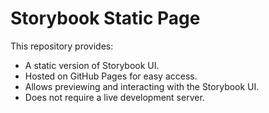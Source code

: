 # Storybook Static Page

This repository provides:

- A static version of Storybook UI.
- Hosted on GitHub Pages for easy access.
- Allows previewing and interacting with the Storybook UI.
- Does not require a live development server.
